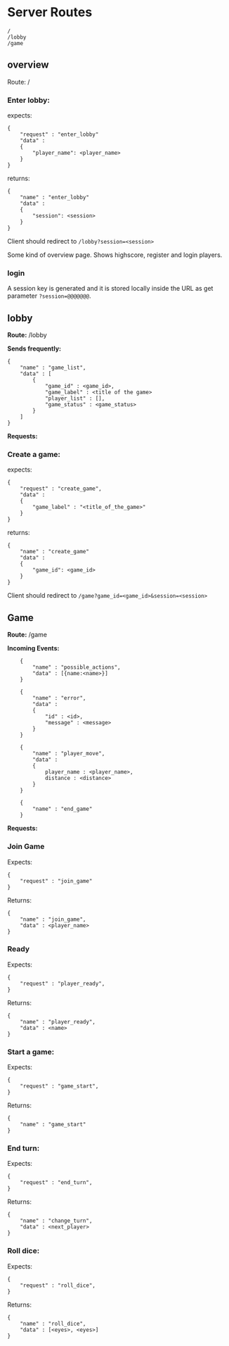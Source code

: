 
# Server Routes
```
/  
/lobby  
/game
```

## overview
Route: /

### Enter lobby:
expects:

    {
        "request" : "enter_lobby"
        "data" :
        {
            "player_name": <player_name>
        }
    }
returns:

    {
        "name" : "enter_lobby"
        "data" :
        {
            "session": <session>
        }
    }

Client should redirect to ```/lobby?session=<session>```

Some kind of overview page. Shows highscore, register and login players.

### login
A session key is generated and it is stored locally inside the URL as get parameter `?session=@@@@@@@`.

## lobby 
__Route:__ /lobby

__Sends frequently:__

    {
        "name" : "game_list",
        "data" : [
            {
                "game_id" : <game_id>,
                "game_label" : <title of the game>
                "player_list" : [],
                "game_status" : <game_status>
            }
        ]
    }

__Requests:__
### Create a game:
expects:

    {
        "request" : "create_game",
        "data" :
        {
            "game_label" : "<title_of_the_game>"
        }
    }
returns:

    {
        "name" : "create_game"
        "data" :
        {
            "game_id": <game_id>
        }
    }

Client should redirect to ```/game?game_id=<game_id>&session=<session>```

## Game
__Route:__ /game

__Incoming Events:__
```
    {
        "name" : "possible_actions",
        "data" : [{name:<name>}]
    }
```
```
    {
        "name" : "error",
        "data" :
        {
            "id" : <id>,
            "message" : <message>
        }
    }
```
```
    {
        "name" : "player_move",
        "data" :
        {
            player_name : <player_name>,
            distance : <distance>
        }
    }
```
```
    {
        "name" : "end_game"
    }
```

__Requests:__
### Join Game
Expects:

    {
        "request" : "join_game"
    }

Returns:

    {
        "name" : "join_game",
        "data" : <player_name>
    }
### Ready
Expects:

    {
        "request" : "player_ready",
    }

Returns:

    {
        "name" : "player_ready",
        "data" : <name>
    }

### Start a game:
Expects:

    {
        "request" : "game_start",
    }

Returns:

    {
        "name" : "game_start"
    }

### End turn:
Expects:

    {
        "request" : "end_turn",
    }

Returns:

    {
        "name" : "change_turn",
        "data" : <next_player>
    }

### Roll dice:
Expects:

    {
        "request" : "roll_dice",
    }

Returns:

    {
        "name" : "roll_dice",
        "data" : [<eyes>, <eyes>]
    }
